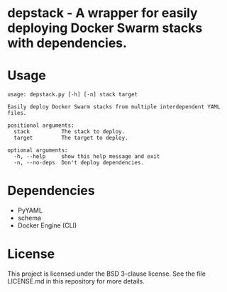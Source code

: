 # depstack - A wrapper for easily deploying Docker Swarm stacks with dependencies.

# Usage

```
usage: depstack.py [-h] [-n] stack target

Easily deploy Docker Swarm stacks from multiple interdependent YAML files.

positional arguments:
  stack          The stack to deploy.
  target         The target to deploy.

optional arguments:
  -h, --help     show this help message and exit
  -n, --no-deps  Don't deploy dependencies.
```

# Dependencies

- PyYAML
- schema
- Docker Engine (CLI)

# License

This project is licensed under the BSD 3-clause license. See the file
LICENSE.md in this repository for more details.
